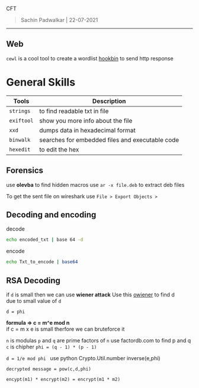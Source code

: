 CFT 
> Sachin Padwalkar | 22-07-2021
------------------------


Web
----
`cewl` is a cool tool to create a wordlist
[hookbin](https://hookbin.com/) to send http response
	



General Skills 
===========
| Tools | Description |
| --- | --- |
| `strings` | to find readable txt in file |
| `exiftool` | show you more info about the file | 
| `xxd` | dumps data in hexadecimal format | 
| `binwalk` | searches for embedded files and executable code | 
| `hexedit` | to edit the hex |

Forensics
-----
use **olevba** to find hidden macros
use `ar -x file.deb` to extract deb files

To get the sent file on wireshark use `File > Export Objects >`


Decoding and encoding
--------------
decode
```bash
echo encoded_txt | base 64 -d
```
encode 
```bash
echo Txt_to_encode | base64
```

RSA Decoding 
-----

if `d` is small then we can use **wiener attack**
Use this [owiener](https://github.com/orisano/owiener) to find d  
due to small value of `d`  

`d = phi`


**formula => c = m^e mod n**  
if c = m x e is small therfore we can bruteforce it 

`n` is modulas
`p` and `q` are prime factors of `n` 
use factordb.com to find p and q
`c` is chipher 
`phi = (q - 1) * (p - 1)`

`d = 1/e mod phi ` use python Crypto.Util.number inverse(e,phi)

`decrypted message = pow(c,d,phi)`  


`encypt(m1) * encrypt(m2) = encrypt(m1 * m2)`
